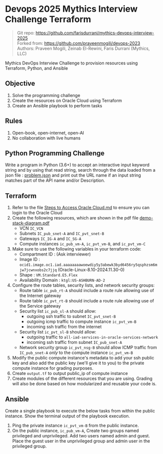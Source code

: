 # Devops 2025 Mythics Interview Challenge Terraform

> Git repo: https://github.com/farisdurrani/mythics-devops-interview-2025 <br/>
> Forked from: https://github.com/praveenmogili/devops-2023 <br/>
> Authors: Praveen Mogili, Zeinab El-Rewini, Faris Durrani (Mythics, LLC)

Mythics DevOps Interview Challenge to provision resources using Terraform, Python, and Ansible

## Objective

1. Solve the programming challenge
1. Create the resources on Oracle Cloud using Terraform
1. Create an Ansible playbook to perform tasks

## Rules

1. Open-book, open-internet, open-AI
1. No collaboration with live humans

## Python Programming Challenge

Write a program in Python (3.6+) to accept an interactive input keyword string and by using that read string, search through the data loaded from a json file : [problem.json](problem.json) and print out the URL name if an input string matches part of the API name and/or Description.

## Terraform

1. Refer to the file [Steps to Access Oracle Cloud.md](./Steps%20to%20Access%20Oracle%20Cloud.md) to ensure you can login to the Oracle Cloud
1. Create the following resources, which are shown in the pdf file [demo-stack-diagram.pdf](./demo-stack-diagram.pdf)
   - VCN `IC_VCN`
   - Subnets `IC_pub_snet-A` and `IC_pvt_snet-B`
   - Gateways `IC_IG-A` and `IC_SG-A`
   - Compute instances `ic_pub_vm-A`, `ic_pvt_vm-B`, and `ic_pvt_vm-C`
1. Make sure to use the following variables in your terraform code:
   - Compartment ID : (Ask interviewer)
   - Image ID : `ocid1.image.oc1.iad.aaaaaaaawoewdiy5y3abewk3byd6456ry5qsphzsm6mjw7jcwnxobs2c7jjq` (Oracle-Linux-8.10-2024.11.30-0)
   - Shape : `VM.Standard.E5.Flex`
   - Availability Domain : `ktgl:US-ASHBURN-AD-2`
1. Configure the route tables, security lists, and network security groups:
   - Route table `ic_pub_rt-A` should include a route rule allowing use of the Internet gateway
   - Route table `ic_pvt_rt-B` should include a route rule allowing use of the Service gateway
   - Security list `ic_pub_sl-A` should allow:
     - outgoing ssh traffic to subnet `IC_pvt_snet-B`
     - outgoing icmp traffic to compute instance `ic_pvt_vm-B`
     - incoming ssh traffic from the internet
   - Security list `ic_pvt_sl-B` should allow:
     - outgoing traffic to `all-iad-services-in-oracle-services-network`
     - incoming ssh traffic from subnet `IC_pub_snet-A`
   - Network security group `ic_pvt_nsg-B` should allow ICMP traffic from `IC_pub_snet-A` _only_ to the compute instance `ic_pvt_vm-B`
1. Modify the public compute instance's metadata to add your ssh public key and also add the public key (we'll give it to you) to the private compute instance for grading purposes.
1. Create `output.tf` to output public_ip of compute instance
1. Create modules of the different resources that you are using. Grading will also be done based on how modularized and reusable your code is.

## Ansible

Create a single playbook to execute the below tasks from within the public instance. Show the terminal output of the playbook execution.

1.  Ping the private instance `ic_pvt_vm-B` from the public instance.
1.  On the public instance, `ic_pub_vm-A`, Create two groups named privileged and unprivileged. Add two users named admin and guest. Place the guest user in the unprivileged group and admin user in the privileged group.
